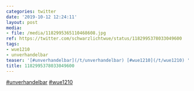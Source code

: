 ```yaml
---
categories: twitter
date: '2019-10-12 12:24:11'
layout: post
media:
- file: /media/1182995365110468608.jpg
ref: https://twitter.com/schwarzlichtwue/status/1182995378033049600
tags:
- wue1210
- unverhandelbar
teaser: '[#unverhandelbar](/t/unverhandelbar) [#wue1210](/t/wue1210) '
title: 1182995378033049600
---
```

[#unverhandelbar](/t/unverhandelbar) [#wue1210](/t/wue1210) 